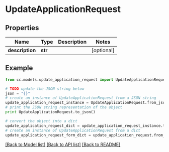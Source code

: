 # UpdateApplicationRequest


## Properties
Name | Type | Description | Notes
------------ | ------------- | ------------- | -------------
**description** | **str** |  | [optional] 

## Example

```python
from cc.models.update_application_request import UpdateApplicationRequest

# TODO update the JSON string below
json = "{}"
# create an instance of UpdateApplicationRequest from a JSON string
update_application_request_instance = UpdateApplicationRequest.from_json(json)
# print the JSON string representation of the object
print UpdateApplicationRequest.to_json()

# convert the object into a dict
update_application_request_dict = update_application_request_instance.to_dict()
# create an instance of UpdateApplicationRequest from a dict
update_application_request_form_dict = update_application_request.from_dict(update_application_request_dict)
```
[[Back to Model list]](../README.md#documentation-for-models) [[Back to API list]](../README.md#documentation-for-api-endpoints) [[Back to README]](../README.md)


